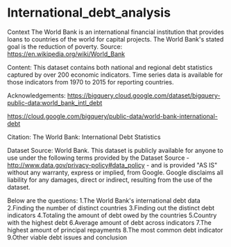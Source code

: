 # International_debt_analysis
Context
The World Bank is an international financial institution that provides loans to countries of the world for capital projects. The World Bank's stated goal is the reduction of poverty. Source: https://en.wikipedia.org/wiki/World_Bank

Content:
This dataset contains both national and regional debt statistics captured by over 200 economic indicators. Time series data is available for those indicators from 1970 to 2015 for reporting countries.

Acknowledgements:
https://bigquery.cloud.google.com/dataset/bigquery-public-data:world_bank_intl_debt

https://cloud.google.com/bigquery/public-data/world-bank-international-debt

Citation: 
The World Bank: International Debt Statistics

Dataset Source: 
World Bank. This dataset is publicly available for anyone to use under the following terms provided by the Dataset Source - http://www.data.gov/privacy-policy#data_policy - and is provided "AS IS" without any warranty, express or implied, from Google. Google disclaims all liability for any damages, direct or indirect, resulting from the use of the dataset.

Below are the questions:
1.The World Bank's international debt data
2.Finding the number of distinct countries
3.Finding out the distinct debt indicators
4.Totaling the amount of debt owed by the countries
5.Country with the highest debt
6.Average amount of debt across indicators
7.The highest amount of principal repayments
8.The most common debt indicator
9.Other viable debt issues and conclusion
